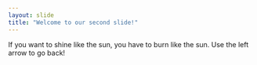 ```yaml
---
layout: slide
title: "Welcome to our second slide!"
---
```

If you want to shine like the sun, you have to burn like the sun.
Use the left arrow to go back!
